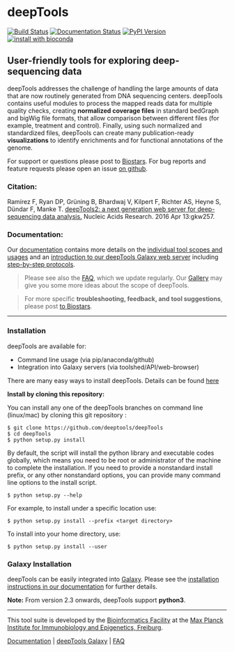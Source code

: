 # deepTools
[![Build Status](https://travis-ci.org/deeptools/deepTools.svg?branch=master)](https://travis-ci.org/deeptools/deepTools) [![Documentation Status](https://readthedocs.org/projects/deeptools/badge/)](http://deeptools.readthedocs.org/) [![PyPI Version](https://img.shields.io/pypi/v/deeptools.svg?style=plastic)](https://pypi.org/project/deepTools/) 
[![install with bioconda](https://img.shields.io/badge/install%20with-bioconda-brightgreen.svg?style=flat)](http://bioconda.github.io/recipes/deeptools/README.html)

## User-friendly tools for exploring deep-sequencing data

deepTools addresses the challenge of handling the large amounts of data that are now routinely generated from DNA sequencing centers. deepTools contains useful modules to process the mapped reads data for multiple quality checks, creating **normalized coverage files** in standard bedGraph and bigWig file formats, that allow comparison between different files (for example, treatment and control). Finally, using such normalized and standardized files, deepTools can create many publication-ready  **visualizations** to identify enrichments and for functional annotations of the genome.

For support or questions please post to [Biostars](http://biostars.org). For bug reports and feature requests please open an issue [on github](http://github.com/deeptools/deeptools).


### Citation:

Ramírez F, Ryan DP, Grüning B, Bhardwaj V, Kilpert F, Richter AS, Heyne S, Dündar F, Manke T. [deepTools2: a next generation web server for deep-sequencing data analysis.](https://nar.oxfordjournals.org/content/early/2016/04/12/nar.gkw257.abstract) Nucleic Acids Research. 2016 Apr 13:gkw257.

### Documentation:

Our [documentation](http://deeptools.readthedocs.org/) contains more details on the [individual tool scopes and usages](http://deeptools.readthedocs.org/en/latest/content/list_of_tools.html) and an [introduction to our deepTools Galaxy web server](http://deeptools.readthedocs.org/en/latest/content/help_galaxy_intro.html) including [step-by-step protocols](http://deeptools.readthedocs.org/en/latest/content/example_usage.html).

>Please see also the [FAQ](http://deeptools.readthedocs.org/en/latest/content/help_faq.html), which we update regularly.
Our [Gallery](http://deeptools.readthedocs.org/en/latest/content/example_gallery.html) may give you some more ideas about the scope of deepTools.

>For more specific **troubleshooting, feedback, and tool suggestions**, please post [to Biostars](http://biostars.org).


-------------------------------------------------------------------------------------------------------------------

### Installation

deepTools are available for:

* Command line usage (via pip/anaconda/github)
* Integration into Galaxy servers (via toolshed/API/web-browser)

There are many easy ways to install deepTools. Details can be found [here](https://deeptools.readthedocs.io/en/latest/content/installation.html)

**Install by cloning this repository:**

You can install any one of the deepTools branches on command line (linux/mac) by cloning this git repository :

	$ git clone https://github.com/deeptools/deepTools
	$ cd deepTools
	$ python setup.py install

By default, the script will install the python library and executable
codes globally, which means you need to be root or administrator of
the machine to complete the installation. If you need to
provide a nonstandard install prefix, or any other nonstandard
options, you can provide many command line options to the install
script.

	$ python setup.py --help

For example, to install under a specific location use:

	$ python setup.py install --prefix <target directory>

To install into your home directory, use:

	$ python setup.py install --user

<a name="galaxy"/></a>
### Galaxy Installation

deepTools can be easily integrated into [Galaxy](http://galaxyproject.org). Please see the [installation instructions in our documentation](http://deeptools.readthedocs.io/en/latest/content/installation.html#galaxy-installation) for further details.

**Note:** From version 2.3 onwards, deepTools support **python3**.

------------------------------------

This tool suite is developed by the [Bioinformatics Facility](http://www1.ie-freiburg.mpg.de/bioinformaticsfac) at the [Max Planck Institute for Immunobiology and Epigenetics, Freiburg](http://www1.ie-freiburg.mpg.de/).

[Documentation](http://deeptools.readthedocs.org/en/latest/index.html) | [deepTools Galaxy](http://deeptools.ie-freiburg.mpg.de) | [FAQ](http://deeptools.readthedocs.org/en/latest/content/help_faq.html)
